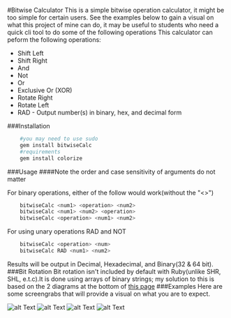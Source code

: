 #Bitwise Calculator 
This is a simple bitwise operation calculator, it might be too simple for certain users. See the examples below to gain a visual on what this project of mine can do, it may be useful to students who need a quick cli tool to do some of the following operations 
This calculator can peform the following operations:
* Shift Left
* Shift Right
* And 
* Not
* Or
* Exclusive Or (XOR)
* Rotate Right
* Rotate Left
* RAD - Output number(s) in binary, hex, and decimal form

###Installation
```bash
	#you may need to use sudo
	gem install bitwiseCalc
	#requirements
	gem install colorize
```

###Usage
####Note the order and case sensitivity of arguments do not matter

For binary operations, either of the follow would work(without the "<>") 
```bash
	bitwiseCalc <num1> <operation> <num2>
	bitwiseCalc <num1> <num2> <operation>
	bitwiseCalc <operation> <num1> <num2>
```
For using unary operations RAD and NOT
```bash
	bitwiseCalc <operation> <num>
	bitwiseCalc RAD <num1> <num2>
```
Results will be output in Decimal, Hexadecimal, and Binary(32 & 64 bit).
###Bit Rotation
Bit rotation isn't included by default with Ruby(unlike SHR, SHL, e.t.c).It is done using arrays of binary strings; my solution to this is based on the 2 diagrams at the bottom of [this page](https://en.wikipedia.org/wiki/Circular_shift)
###Examples
Here are some screengrabs that will provide a visual on what you are to expect.

![alt Text](https://i.imgur.com/tJg2V3H.png "Outputting number in different radixes")
![alt Text](https://i.imgur.com/cuLXXZl.png "NOT example")
![alt Text](https://i.imgur.com/P3yF4xm.png "ROL example")
![alt Text](https://i.imgur.com/QHZZNxc.png "AND example")
